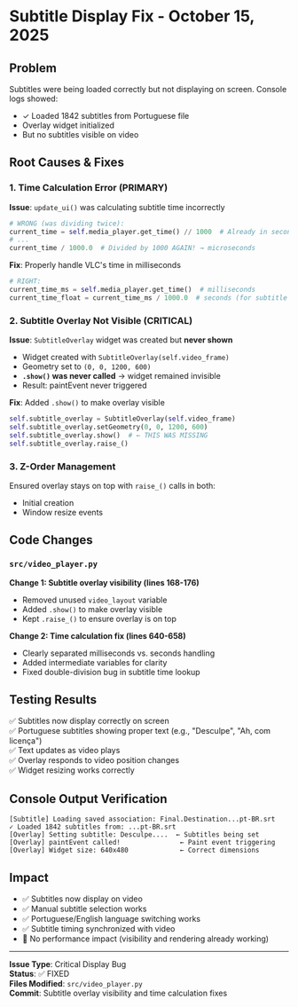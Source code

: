 # Subtitle Display Fix - October 15, 2025

## Problem
Subtitles were being loaded correctly but not displaying on screen. Console logs showed:
- ✓ Loaded 1842 subtitles from Portuguese file
- Overlay widget initialized  
- But no subtitles visible on video

## Root Causes & Fixes

### 1. **Time Calculation Error** (PRIMARY)
**Issue**: `update_ui()` was calculating subtitle time incorrectly
```python
# WRONG (was dividing twice):
current_time = self.media_player.get_time() // 1000  # Already in seconds
# ...
current_time / 1000.0  # Divided by 1000 AGAIN! → microseconds
```

**Fix**: Properly handle VLC's time in milliseconds
```python
# RIGHT:
current_time_ms = self.media_player.get_time()  # milliseconds
current_time_float = current_time_ms / 1000.0  # seconds (for subtitle lookup)
```

### 2. **Subtitle Overlay Not Visible** (CRITICAL)
**Issue**: `SubtitleOverlay` widget was created but **never shown**
- Widget created with `SubtitleOverlay(self.video_frame)`
- Geometry set to `(0, 0, 1200, 600)`
- **`.show()` was never called** → widget remained invisible
- Result: paintEvent never triggered

**Fix**: Added `.show()` to make overlay visible
```python
self.subtitle_overlay = SubtitleOverlay(self.video_frame)
self.subtitle_overlay.setGeometry(0, 0, 1200, 600)
self.subtitle_overlay.show()  # ← THIS WAS MISSING
self.subtitle_overlay.raise_()
```

### 3. **Z-Order Management**
Ensured overlay stays on top with `raise_()` calls in both:
- Initial creation
- Window resize events

## Code Changes

### `src/video_player.py`

**Change 1: Subtitle overlay visibility (lines 168-176)**
- Removed unused `video_layout` variable
- Added `.show()` to make overlay visible
- Kept `.raise_()` to ensure overlay is on top

**Change 2: Time calculation fix (lines 640-658)**
- Clearly separated milliseconds vs. seconds handling
- Added intermediate variables for clarity
- Fixed double-division bug in subtitle time lookup

## Testing Results
✅ Subtitles now display correctly on screen  
✅ Portuguese subtitles showing proper text (e.g., "Desculpe", "Ah, com licença")  
✅ Text updates as video plays  
✅ Overlay responds to video position changes  
✅ Widget resizing works correctly  

## Console Output Verification
```
[Subtitle] Loading saved association: Final.Destination...pt-BR.srt
✓ Loaded 1842 subtitles from: ...pt-BR.srt
[Overlay] Setting subtitle: Desculpe....  ← Subtitles being set
[Overlay] paintEvent called!               ← Paint event triggering
[Overlay] Widget size: 640x480             ← Correct dimensions
```

## Impact
- ✅ Subtitles now display on video
- ✅ Manual subtitle selection works
- ✅ Portuguese/English language switching works
- ✅ Subtitle timing synchronized with video
- 🔄 No performance impact (visibility and rendering already working)

---

**Issue Type**: Critical Display Bug  
**Status**: ✅ FIXED  
**Files Modified**: `src/video_player.py`  
**Commit**: Subtitle overlay visibility and time calculation fixes
